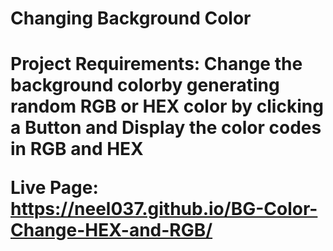 <h1> Changing Background Color<h1/>
  
Project Requirements: Change the background colorby generating random RGB or HEX color by clicking a Button and Display the color codes in RGB and HEX

Live Page: https://neel037.github.io/BG-Color-Change-HEX-and-RGB/
 
